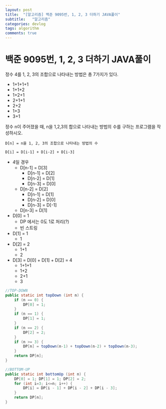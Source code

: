 ```yaml
---
layout: post
title:  "[알고리즘] 백준 9095번, 1, 2, 3 더하기 JAVA풀이"
subtitle:   "알고리즘"
categories: devlog
tags: algorithm
comments: true
---
```


# 백준 9095번, 1, 2, 3 더하기 JAVA풀이

정수 4를 1, 2, 3의 조합으로 나타내는 방법은 총 7가지가 있다.

- 1+1+1+1
- 1+1+2
- 1+2+1
- 2+1+1
- 2+2
- 1+3
- 3+1

정수 n이 주어졌을 때, n을 1,2,3의 합으로 나타내는 방법의 수를 구하는 프로그램을 작성하시오.

`D[n] = n을 1, 2, 3의 조합으로 나타내는 방법의 수`

`D[i] = D[i-1] + D[i-2] + D[i-3]`

- 4일 경우
  - D[n-1] = D[3]
    - D[n-1] = D[2]
    - D[n-2] = D[1]
    - D[n-3] = D[0]
  - D[n-2] = D[2]
    - D[n-1] = D[1]
    - D[n-2] = D[0]
    - D[n-3] = D[-1]
  - D[n-3] = D[1]
- D[0] = 1
  - DP 에서는 0도 1로 처리(?)
  - 빈 스트링
- D[1] = 1
  - 1
- D[2] = 2
  - 1+1
  - 2
- D[3] = D[0] + D[1] + D[2] = 4
  - 1+1+1
  - 1+2
  - 2+1
  - 3

```java
//TOP-DOWN
public static int topDown (int n) {
    if (n == 0) {
        DP[0] = 1;
    }
    if (n == 1) {
        DP[1] = 1;
    }
    if (n == 2) {
        DP[2] = 2;
    }
    if (n >= 3) {
        DP[n] = topDown(n-1) + topDown(n-2) + topDown(n-3);
    }
    return DP[n];
}
```

```java
//BOTTOM-UP
public static int bottomUp (int n) {
    DP[0] = 1; DP[1] = 1; DP[2] = 2;
    for (int i=3; i<=n; i++) {
        DP[i] = DP[i - 1] + DP[i - 2] + DP[i - 3];
    }
    return DP[n];
}
```

